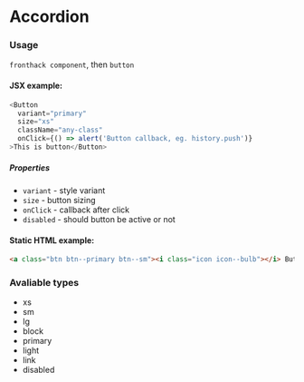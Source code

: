 # Accordion

### Usage

`fronthack component`, then `button`

#### JSX example:

```js
<Button
  variant="primary"
  size="xs"
  className="any-class"
  onClick={() => alert('Button callback, eg. history.push')}
>This is button</Button>
```

##### Properties

* `variant` - style variant
* `size` - button sizing
* `onClick` - callback after click
* `disabled` - should button be active or not


#### Static HTML example:

```html
<a class="btn btn--primary btn--sm"><i class="icon icon--bulb"></i> Button</a>
```

### Avaliable types

* xs
* sm
* lg
* block
* primary
* light
* link
* disabled
